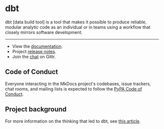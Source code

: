 # dbt

dbt [data build tool] is a tool that makes it possible to produce reliable, modular analytic code as an individual or in teams using a workflow that closely mirrors software development.

---

- View the [documentation][documentation-url].
- Project [release notes][release-notes-url].
- Join the [chat][gittr-url] on Gittr.


## Code of Conduct

Everyone interacting in the MkDocs project's codebases, issue trackers, chat rooms, and mailing lists is expected to follow the [PyPA Code of Conduct].


## Project background

For more information on the thinking that led to dbt, see [this article](https://medium.com/analyst-collective/building-a-mature-analytics-workflow-the-analyst-collective-viewpoint-7653473ef05b).




[PyPA Code of Conduct]: https://www.pypa.io/en/latest/code-of-conduct/
[gittr-url]: https://gitter.im/analyst-collective/dbt
[documentation-url]: http://dbt.readthedocs.io/en/readthedocs/
[release-notes-url]: http://dbt.readthedocs.io/en/readthedocs/about/release-notes/
